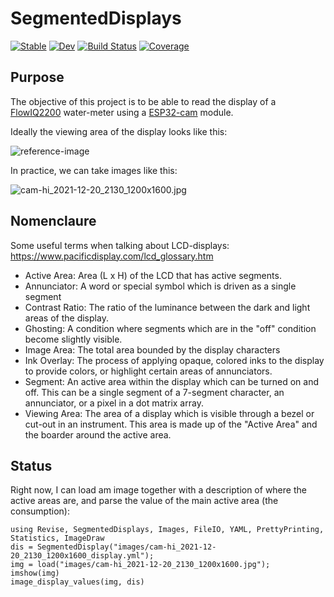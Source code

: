 # SegmentedDisplays

[![Stable](https://img.shields.io/badge/docs-stable-blue.svg)](https://tp2750.github.io/SegmentedDisplays.jl/stable)
[![Dev](https://img.shields.io/badge/docs-dev-blue.svg)](https://tp2750.github.io/SegmentedDisplays.jl/dev)
[![Build Status](https://github.com/tp2750/SegmentedDisplays.jl/actions/workflows/CI.yml/badge.svg?branch=main)](https://github.com/tp2750/SegmentedDisplays.jl/actions/workflows/CI.yml?query=branch%3Amain)
[![Coverage](https://codecov.io/gh/tp2750/SegmentedDisplays.jl/branch/main/graph/badge.svg)](https://codecov.io/gh/tp2750/SegmentedDisplays.jl)

## Purpose

The objective of this project is to be able to read the display of a [FlowIQ2200](https://www.kamstrup.com/en-en/water-solutions/meters-devices/meters/flowiq-2200-eu) water-meter using a [ESP32-cam](https://www.arducam.com/esp32-machine-vision-learning-guide/) module.

Ideally the viewing area of the display looks like this:

![reference-image](image/display_reference.png)

In practice, we can take images like this:

![cam-hi_2021-12-20_2130_1200x1600.jpg](image/cam-hi_2021-12-20_2130_1200x1600.jpg)

## Nomenclaure

Some useful terms when talking about LCD-displays:  https://www.pacificdisplay.com/lcd_glossary.htm

- Active Area: 	Area (L x H) of the LCD that has active segments.
- Annunciator: 	A word or special symbol which is driven as a single segment
- Contrast Ratio: 	The ratio of the luminance between the dark and light areas of the display.
- Ghosting: 	A condition where segments which are in the "off" condition become slightly visible.
- Image Area: 	The total area bounded by the display characters
- Ink Overlay: 	The process of applying opaque, colored inks to the display to provide colors, or highlight certain areas of annunciators.
- Segment: 	An active area within the display which can be turned on and off. This can be a single segment of a 7-segment character, an annunciator, or a pixel in a dot matrix array.
- Viewing Area: 	The area of a display which is visible through a bezel or cut-out in an instrument. This area is made up of the "Active Area" and the boarder around the active area.

## Status

Right now, I can load am image together with a description of where the active areas are, and parse the value of the main active area (the consumption):

```{julia}
using Revise, SegmentedDisplays, Images, FileIO, YAML, PrettyPrinting, Statistics, ImageDraw
dis = SegmentedDisplay("images/cam-hi_2021-12-20_2130_1200x1600_display.yml");
img = load("images/cam-hi_2021-12-20_2130_1200x1600.jpg");
imshow(img)
image_display_values(img, dis)
```
